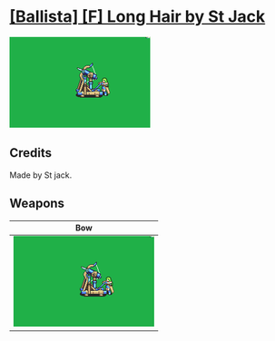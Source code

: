 # [\[Ballista\] \[F\] Long Hair by St Jack](./)

<img src="./5.%20Bow%20(Ballista)/Bow_000.png" alt="[Ballista] [F] Long Hair by St Jack standing" />

## Credits

Made by St jack.

## Weapons


|Bow |
|  :---: |
| <img alt="Bow animation" src="./5.%20Bow%20(Ballista)/Bow.gif" /> |
